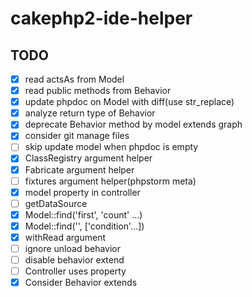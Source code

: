 # cakephp2-ide-helper

## TODO
- [x] read actsAs from Model
- [x] read public methods from Behavior
- [x] update phpdoc on Model with diff(use str_replace)
- [x] analyze return type of Behavior
- [x] deprecate Behavior method by model extends graph
- [x] consider git manage files
- [ ] skip update model when phpdoc is empty
- [x] ClassRegistry argument helper
- [x] Fabricate argument helper
- [ ] fixtures argument helper(phpstorm meta)
- [x] model property in controller
- [ ] getDataSource
- [x] Model::find('first', 'count' ...)
- [x] Model::find('', ['condition'...])
- [x] withRead argument
- [ ] ignore unload behavior
- [ ] disable behavior extend
- [ ] Controller uses property
- [x] Consider Behavior extends
